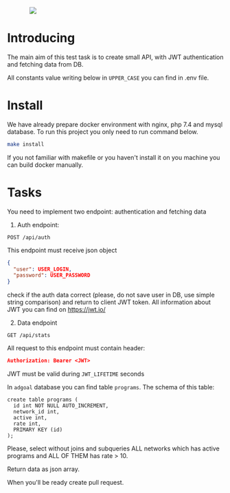 <div style="width: 400px; margin: 0 auto;"><img src="https://www.adgoal.de/img/logo-b.png"></div>

# Introducing

The main aim of this test task is to create small API, with JWT authentication and fetching data from DB.

All constants value writing below in `UPPER_CASE` you can find in .env file.  

# Install

We have already prepare docker environment with nginx, php 7.4 and mysql database.
To run this project you only need to run command below.  
```bash
make install
``` 
If you not familiar with makefile or you haven't install it on you machine you can build docker manually. 

# Tasks

You need to implement two endpoint: authentication and fetching data

1. Auth endpoint:

```url
POST /api/auth
``` 

This endpoint must receive json object
```json
{
  "user": USER_LOGIN,
  "password": USER_PASSWORD
}
```
check if the auth data correct (please, do not save user in DB, use simple string comparison) and return to client JWT token. 
All information about JWT you can find on https://jwt.io/ 

2. Data endpoint

```url
GET /api/stats
```

All request to this endpoint must contain header:
```json
Authorization: Bearer <JWT>
```
JWT must be valid during `JWT_LIFETIME` seconds

In `adgoal` database you can find table `programs`. The schema of this table:
```mysql
create table programs (
  id int NOT NULL AUTO_INCREMENT,
  network_id int,
  active int,
  rate int,
  PRIMARY KEY (id)
);
```

Please, select without joins and subqueries ALL networks which has active programs and ALL OF THEM has rate > 10.

Return data as json array.

When you'll be ready create pull request.



